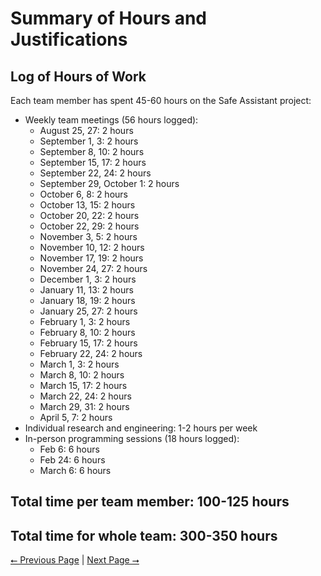 # Summary of Hours and Justifications

## Log of Hours of Work

Each team member has spent 45-60 hours on the Safe Assistant project:

- Weekly team meetings (56 hours logged):
    - August 25, 27: 2 hours
    - September 1, 3: 2 hours
    - September 8, 10: 2 hours
    - September 15, 17: 2 hours
    - September 22, 24: 2 hours
    - September 29, October 1: 2 hours
    - October 6, 8: 2 hours
    - October 13, 15: 2 hours
    - October 20, 22: 2 hours
    - October 22, 29: 2 hours
    - November 3, 5: 2 hours
    - November 10, 12: 2 hours
    - November 17, 19: 2 hours
    - November 24, 27: 2 hours
    - December 1, 3: 2 hours
    - January 11, 13: 2 hours
    - January 18, 19: 2 hours
    - January 25, 27: 2 hours
    - February 1, 3: 2 hours
    - February 8, 10: 2 hours
    - February 15, 17: 2 hours
    - February 22, 24: 2 hours
    - March 1, 3: 2 hours
    - March 8, 10: 2 hours
    - March 15, 17: 2 hours
    - March 22, 24: 2 hours
    - March 29, 31: 2 hours
    - April 5, 7: 2 hours
- Individual research and engineering: 1-2 hours per week
- In-person programming sessions (18 hours logged):
    - Feb 6: 6 hours
    - Feb 24: 6 hours
    - March 6: 6 hours

Total time per team member: 100-125 hours
---
Total time for whole team: 300-350 hours
---

[⭠ Previous Page](07-assessments.md) | [Next Page ⭢](09-budget.md)
